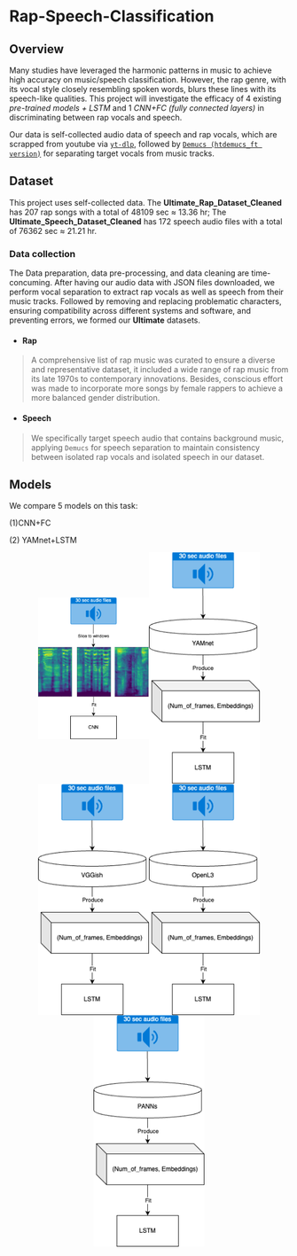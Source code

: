 # Rap-Speech-Classification
## Overview
Many studies have leveraged the harmonic patterns in music to achieve high accuracy on music/speech classification. However, the rap genre, with its vocal style closely resembling spoken words, blurs these lines with its speech-like qualities. This project will investigate the efficacy of 4 existing *pre-trained models + LSTM* and 1 *CNN+FC (fully connected layers)* in discriminating between rap vocals and speech. 

Our data is self-collected audio data of speech and rap vocals, which are scrapped from youtube via [`yt-dlp`](https://github.com/yt-dlp/yt-dlp), followed by [`Demucs (htdemucs_ft version)`](https://github.com/facebookresearch/demucs) for separating target vocals from music tracks.

## Dataset
This project uses self-collected data. The **Ultimate_Rap_Dataset_Cleaned** has 207 rap songs with a total of 48109 sec ≈ 13.36 hr; The **Ultimate_Speech_Dataset_Cleaned** has 172 speech audio files with a total of 76362 sec ≈ 21.21 hr. 

### Data collection
The Data preparation, data pre-processing, and data cleaning are time-concuming. After having our audio data with JSON files downloaded, we perform vocal separation to extract rap vocals as well as speech from their music tracks. Followed by removing and replacing problematic characters, ensuring compatibility across different systems and software, and preventing errors, we formed our **Ultimate** datasets.

- #### Rap
> A comprehensive list of rap music was curated to ensure a diverse and representative dataset, it included a wide range of rap music from its late 1970s to contemporary innovations. Besides, conscious effort was made to incorporate more songs by female rappers to achieve a more balanced gender distribution.

- #### Speech
> We specifically target speech audio that contains background music, applying `Demucs` for speech separation to maintain consistency between isolated rap vocals and isolated speech in our dataset.

## Models
We compare 5 models on this task: 

(1)CNN+FC 
<!-- <p align="center">
<img src="./CNN+FC_LSTM.png" alt="Representing the process of window slicer with CNN+FC for classification."
width="100px"></p> -->

(2) YAMnet+LSTM
<div style="text-align: center; display: flex; justify-content: center; align-items: center; flex-wrap: wrap;">
    <img src="./CNN+FC.png" alt="Representing the process of window slicer with CNN+FC for classification." width="200px">  
    <img src="./YAMnet_LSTM.png" alt="YAMnet extracting embeddings and feeding them to LSTM for classification." width="200px">
    <img src="./VGGish_LSTM.png" alt="VGGish extracting embeddings and feeding them to LSTM for classification." width="200px">
    <img src="./OpenL3_LSTM.png" alt="OpenL3 extracting embeddings and feeding them to LSTM for classification." width="200px">
    <img src="./PANNs_LSTM.png" alt="PANNs extracting embeddings and feeding them to LSTM for classification." width="200px">
</div>



